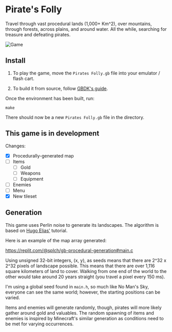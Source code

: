 # Pirate's Folly

Travel through vast procedural lands (1,000+ Km^2), over mountains, through forests, across plains, and around water. All the while, searching for treasure and defeating pirates.

![Game](https://slc.is/images/piratesFolly.webp)

## Install

1. To play the game, move the `Pirates Folly.gb` file into your emulator / flash cart.

2. To build it from source, follow [GBDK's guide](https://github.com/gbdk-2020/gbdk-2020#build-instructions).

Once the environment has been built, run:

```shell
make
```

There should now be a new `Pirates Folly.gb` file in the directory.

## This game is in development

Changes:
- [x] Procedurally-generated map
- [ ] Items
  - [ ] Gold
  - [ ] Weapons
  - [ ] Equipment
- [ ] Enemies
- [ ] Menu
- [x] New tileset

## Generation

This game uses Perlin noise to generate its landscapes. The algorithm is based on [Hugo Elias'](https://web.archive.org/web/20160303203643/http://freespace.virgin.net/hugo.elias/models/m_perlin.htm) tutorial.

Here is an example of the map array generated:

https://replit.com/@splch/gb-procedural-generation#main.c

Using unsigned 32-bit integers, (x, y), as seeds means that there are 2^32 x 2^32 pixels of landscape possible. This means that there are over 1,116 square kilometers of land to cover. Walking from one end of the world to the other would take around 20 years straight (you travel a pixel every 150 ms).

I'm using a global seed found in `main.h`, so much like No Man's Sky, everyone can see the same world; however, the starting positions can be varied.

Items and enemies will generate randomly, though, pirates will more likely gather around gold and valuables. The random spawning of items and enemies is inspired by Minecraft's similar generation as conditions need to be met for varying occurrences.
